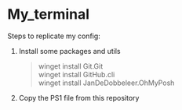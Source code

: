 # My_terminal

Steps to replicate my config:

1. Install some packages and utils

    > winget install Git.Git<br>
    > winget install GitHub.cli<br>
    > winget install JanDeDobbeleer.OhMyPosh

2. Copy the PS1 file from this repository

    > 
